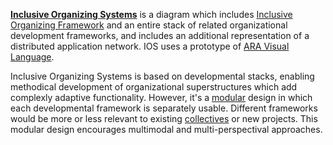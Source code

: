 **[Inclusive Organizing Systems](https://docs.google.com/drawings/d/1-WFMRYdueSBba1atcohX0G585zj-gBNlBvZQBqnEmEs/edit?usp=sharing)** is a diagram which includes [Inclusive Organizing Framework](https://docs.google.com/document/d/1_KwMbdghVVv1FODuy21QsXXXHsAKTLGc0YGT64oh0mg/edit?usp=sharing) and an entire stack of related organizational development frameworks, and includes an additional representation of a distributed application network.  IOS uses a prototype of [ARA Visual Language](https://github.com/gcassel/Models/blob/master/agent-resource-action-design-visual-language.md).

Inclusive Organizing Systems is based on developmental stacks, enabling methodical development of organizational superstructures which add complexly adaptive functionality.  However, it's a [modular](https://github.com/gcassel/Modular-Organizing-Terminology/blob/master/terms/modular.md) design in which each developmental framework is separately usable.  Different frameworks would be more or less relevant to existing [collectives](https://github.com/gcassel/Modular-Organizing-Terminology/blob/master/terms/collective.md) or new projects.  This modular design encourages multimodal and multi-perspectival approaches.
